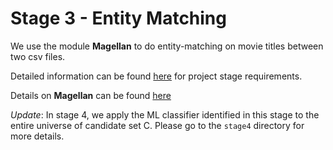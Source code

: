 # Stage 3 - Entity Matching

We use the module **Magellan** to do entity-matching on movie titles between
two csv files. 


Detailed information can be found
[here](https://sites.google.com/site/anhaidgroup/projects/magellan/py_entitymatching)
for project stage requirements.

Details on **Magellan** can be found
[here](http://anhaidgroup.github.io/py_entitymatching/v0.1.x/user_manual/guides.html)


*Update*: In stage 4, we apply the ML classifier identified in this stage to
the entire universe of candidate set C. Please go to the ```stage4``` directory for more details.
